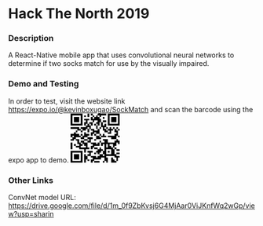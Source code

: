 
# Hack The North 2019

### Description
A React-Native mobile app that uses convolutional neural networks to determine if two socks match for use by the visually impaired.

### Demo and Testing
In order to test, visit the website link https://expo.io/@kevinboxugao/SockMatch and scan the barcode using the expo app to demo.
<img src="ScreenShots/BarCode.png" width="100">

### Other Links
ConvNet model URL: https://drive.google.com/file/d/1m_0f9ZbKvsj6G4MjAar0ViJKnfWq2wGp/view?usp=sharin

